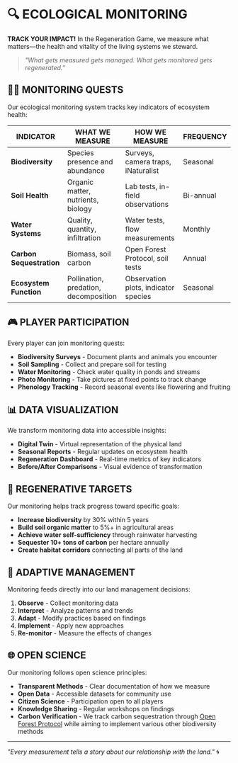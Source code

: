 # 🔍 ECOLOGICAL MONITORING

**TRACK YOUR IMPACT!** In the Regeneration Game, we measure what matters—the health and vitality of the living systems we steward.

> *"What gets measured gets managed. What gets monitored gets regenerated."*

## 🧙‍♂️ MONITORING QUESTS

Our ecological monitoring system tracks key indicators of ecosystem health:

| INDICATOR                | WHAT WE MEASURE                       | HOW WE MEASURE                       | FREQUENCY |
| ------------------------ | ------------------------------------- | ------------------------------------ | --------- |
| **Biodiversity**         | Species presence and abundance        | Surveys, camera traps, iNaturalist   | Seasonal  |
| **Soil Health**          | Organic matter, nutrients, biology    | Lab tests, in-field observations     | Bi-annual |
| **Water Systems**        | Quality, quantity, infiltration       | Water tests, flow measurements       | Monthly   |
| **Carbon Sequestration** | Biomass, soil carbon                  | Open Forest Protocol, soil tests     | Annual    |
| **Ecosystem Function**   | Pollination, predation, decomposition | Observation plots, indicator species | Seasonal  |

## 🎮 PLAYER PARTICIPATION

Every player can join monitoring quests:

- **Biodiversity Surveys** - Document plants and animals you encounter
- **Soil Sampling** - Collect and prepare soil for testing
- **Water Monitoring** - Check water quality in ponds and streams
- **Photo Monitoring** - Take pictures at fixed points to track change
- **Phenology Tracking** - Record seasonal events like flowering and fruiting

## 📊 DATA VISUALIZATION

We transform monitoring data into accessible insights:

- **Digital Twin** - Virtual representation of the physical land
- **Seasonal Reports** - Regular updates on ecosystem health
- **Regeneration Dashboard** - Real-time metrics of key indicators
- **Before/After Comparisons** - Visual evidence of transformation

## 🎯 REGENERATIVE TARGETS

Our monitoring helps track progress toward specific goals:

- **Increase biodiversity** by 30% within 5 years
- **Build soil organic matter** to 5%+ in agricultural areas
- **Achieve water self-sufficiency** through rainwater harvesting
- **Sequester 10+ tons of carbon** per hectare annually
- **Create habitat corridors** connecting all parts of the land

## 🔮 ADAPTIVE MANAGEMENT

Monitoring feeds directly into our land management decisions:

1. **Observe** - Collect monitoring data
2. **Interpret** - Analyze patterns and trends
3. **Adapt** - Modify practices based on findings
4. **Implement** - Apply new approaches
5. **Re-monitor** - Measure the effects of changes

## 🌐 OPEN SCIENCE

Our monitoring follows open science principles:

- **Transparent Methods** - Clear documentation of how we measure
- **Open Data** - Accessible datasets for community use
- **Citizen Science** - Participation open to all players
- **Knowledge Sharing** - Regular workshops on findings
- **Carbon Verification** - We track carbon sequestration through [Open Forest Protocol](https://atlas.openforestprotocol.org/1660749236393) while aiming to implement various other biodiversity methods

---

*"Every measurement tells a story about our relationship with the land."* 🌀
